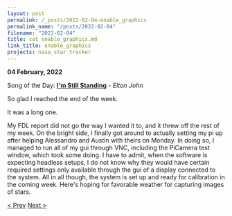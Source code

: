 ```yaml
---
layout: post
permalink: /_posts/2022-02-04-enable_graphics
permalink_name: "/posts/2022-02-04"
filename: "2022-02-04"
title: cat enable_graphics.md
link_title: enable_graphics
projects: nasa_star_tracker
---
```

**04 February, 2022**

Song of the Day: [**I'm Still Standing**](https://youtu.be/ZHwVBirqD2s) - *Elton John*

So glad I reached the end of the week.

It was a long one.

My FDL report did not go the way I wanted it to, and it threw off the rest of my week. On the bright side, I finally got around to actually setting my pi up after helping Alessandro and Austin with theirs on Monday. In doing so, I managed to run all of my gui through VNC, including the PiCamera test window, which took some doing. I have to admit, when the software is expecting headless setups, I do not know why they would have certain required settings only available through the gui of a display connected to the system. All in all though, the system is set up and ready for calibration in the coming week. Here's hoping for favorable weather for capturing images of stars.

[< Prev](/_posts/2022-01-31-__init__nasa)    [Next >](/_posts/2022-02-09-reboot)
